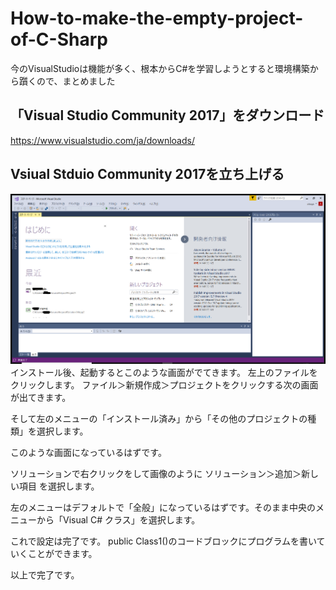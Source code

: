 # How-to-make-the-empty-project-of-C-Sharp
今のVisualStudioは機能が多く、根本からC#を学習しようとすると環境構築から躓くので、まとめました

## 「Visual Studio Community 2017」をダウンロード
https://www.visualstudio.com/ja/downloads/

## Vsiual Stduio Community 2017を立ち上げる
![](https://github.com/AtsuyaKoike/How-to-make-the-empty-project-of-C-Sharp/blob/master/cshap1.png)
インストール後、起動するとこのような画面がでてきます。
左上のファイルをクリックします。
ファイル＞新規作成＞プロジェクトをクリックする次の画面が出てきます。

そして左のメニューの「インストール済み」から「その他のプロジェクトの種類」を選択します。


このような画面になっているはずです。


ソリューションで右クリックをして画像のように
ソリューション＞追加＞新しい項目
を選択します。


左のメニューはデフォルトで「全般」になっているはずです。そのまま中央のメニューから「Visual C# クラス」を選択します。


これで設定は完了です。
public Class1()のコードブロックにプログラムを書いていくことができます。

以上で完了です。
